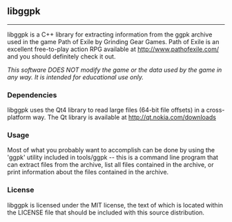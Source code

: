 ## libggpk

---

libggpk is a C++ library for extracting information from the ggpk archive used in the game Path of Exile by Grinding Gear Games.  Path of Exile is an excellent free-to-play action RPG available at http://www.pathofexile.com/ and you should definitely check it out.

*This software DOES NOT modify the game or the data used by the game in any way.  It is intended for educational use only.*

### Dependencies

libggpk uses the Qt4 library to read large files (64-bit file offsets) in a cross-platform way.  The Qt library is available at http://qt.nokia.com/downloads

### Usage

Most of what you probably want to accomplish can be done by using the 'ggpk' utility included in tools/ggpk -- this is a command line program that can extract files from the archive, list all files contained in the archive, or print information about the files contained in the archive.

### License

libggpk is licensed under the MIT license, the text of which is located within the LICENSE file that should be included with this source distribution.